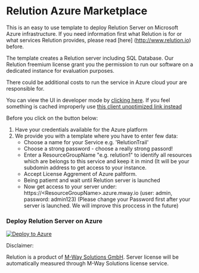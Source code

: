 # Relution Azure Marketplace

This is an easy to use template to deploy Relution Server on Microsoft Azure infrastructure.
If you need information first what Relution is for or what services Relution provides, please read [here] (http://www.relution.io) before.

The template creates a Relution server including SQL Database. 
Our Relution freemium license grant you the permission to run our software on a dedicated instance for evaluation purposes.

There could be additional costs to run the service in Azure cloud your are responsible for.

You can view the UI in developer mode by [clicking here](https://portal.azure.com/#blade/Microsoft_Azure_Compute/CreateMultiVmWizardBlade/internal_bladeCallId/anything/internal_bladeCallerParams/{"initialData":{},"providerConfig":{"createUiDefinition":"https%3A%2F%2Fraw.githubusercontent.com%2Frelution-io%2Fazure-marketplace%2Fmaster%2FcreateUiDefinition.json"}}). If you feel something is cached improperly use [this client unoptimized link instead](https://portal.azure.com/?clientOptimizations=false#blade/Microsoft_Azure_Compute/CreateMultiVmWizardBlade/internal_bladeCallId/anything/internal_bladeCallerParams/{"initialData":{},"providerConfig":{"createUiDefinition":"https%3A%2F%2Fraw.githubusercontent.com%2Frelution-io%2Fazure-marketplace%2Fmaster%2FcreateUiDefinition.json"}})

Before you click on the button below:

1. Have your credentials available for the Azure platform
2. We provide you with a template where you have to enter few data:
    - Choose a name for your Service e.g. 'RelutionTrail'
    - Choose a strong password - choose a really strong passord!
    - Enter a ResourceGroupName "e.g. relution1" to identify all resources which are belongs to this service and keep it in mind (It will be your subdomin address to get access to your instance.
    - Accept License Aggrement of Azure paltform.
    - Being patiemt and wait until Relution server is launched
    - Now get access to your server under: https://&lt;ResourceGroupName&gt;.azure.mway.io (user: admin, password: admin123)
     (Please change your Password first after your server is launched. We will improve this proccess in the future)
    
 
### Deploy Relution Server on Azure

<a href="https://portal.azure.com/#create/Microsoft.Template/uri/https%3A%2F%2Fraw.githubusercontent.com%2Frelution-io%2Fazure-marketplace%2Fmaster%2FmainTemplate.json" target="_blank">
   <img alt="Deploy to Azure" src="http://azuredeploy.net/deploybutton.png"/>
</a>



Disclaimer:
 
Relution is a product of [M-Way Solutions GmbH](http://www.mwaysolutions.com).
Server license will be automatically measured through M-Way Solutions license service.


